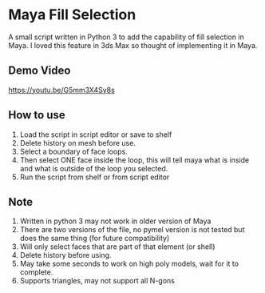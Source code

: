 # Maya Fill Selection

A small script written in Python 3 to add the capability of fill selection in Maya. I loved this feature in 3ds Max so thought of implementing it in Maya.

## Demo Video
https://youtu.be/G5mm3X4Sy8s

## How to use
1. Load the script in script editor or save to shelf
2. Delete history on mesh before use.
3. Select a boundary of face loops.
4. Then select ONE face inside the loop, this will tell maya what is inside and what is outside of the loop you selected.
5. Run the script from shelf or from script editor

## Note
1. Written in python 3 may not work in older version of Maya
2. There are two versions of the file, no pymel version is not tested but does the same thing (for future compatibility)
3. Will only select faces that are part of that element (or shell)
4. Delete history before using.
5. May take some seconds to work on high poly models, wait for it to complete.
6. Supports triangles, may not support all N-gons
